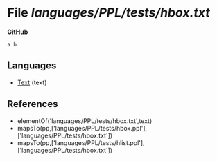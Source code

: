 # File _languages/PPL/tests/hbox.txt_
**[GitHub](https://github.com/softlang/yas/blob/master/languages/PPL/tests/hbox.txt)**
```
a b
```

## Languages
* [Text](../languages/Text.md) (text)

## References
* elementOf('languages/PPL/tests/hbox.txt',text)
* mapsTo(pp,['languages/PPL/tests/hbox.ppl'],['languages/PPL/tests/hbox.txt'])
* mapsTo(pp,['languages/PPL/tests/hlist.ppl'],['languages/PPL/tests/hbox.txt'])
